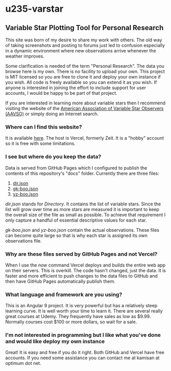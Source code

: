 # u235-varstar
## Variable Star Plotting Tool for Personal Research

This site was born of my desire to share my work with others. The old way of taking screenshots
and posting to forums just led to confusion especially in a dynamic environment where new observations
arrive whenever the weather improves.

Some clarification is needed of the term "Personal Research". The data you browse here is my own.
There is no facility to upload your own. This project is MIT licensed so you are free to clone it
and deploy your own instance if you wish. All code is freely available so you can extend it as you wish.
If anyone is interested in joining the effort to include support for user accounts, I would be happy
to be part of that project.

If you are interested in learning more about variable stars then I recommend visiting the website of the
[American Association of Variable Star Observers (AAVSO)](https://www.aavso.org/) or simply doing an
Internet search.

### Where can I find this website?
It is available [here](https://u235-varstar.now.sh/). The host is Vercel, formerly Zeit. It is a "hobby"
account so it is free with some limitations.

### I see but where do you keep the data?
Data is served from GitHub Pages which I configured to publish the contents of this repository's
"docs" folder. Currently there are three files:

1. [dir.json](https://oopfan.github.io/u235-varstar/dir.json)
1. [gk-boo.json](https://oopfan.github.io/u235-varstar/gk-boo.json)
1. [yz-boo.json](https://oopfan.github.io/u235-varstar/yz-boo.json)

*dir.json* stands for *Directory*. It contains the list of variable stars. Since the list will grow
over time as more stars are measured it is important to keep the overall size of the file as small as
possible. To achieve that requirement I only capture a handful of essential descriptive values for
each star.

*gk-boo.json* and *yz-boo.json* contain the actual observations. These files can become quite large
so that is why each star is assigned its own observations file.

### Why are these files served by GitHub Pages and not Vercel?
When I use the *now* command Vercel deploys and builds the entire web app on their servers. This is
overkill. The code hasn't changed, just the data. It is faster and more efficient to push changes to
the data files to GitHub and then have GitHub Pages automatically publish them.

### What language and framework are you using?
This is an Angular 9 project. It is very powerful but has a relatively steep learning curve. It is well
worth your time to learn it. There are several really great courses at Udemy. They frequently have sales
as low as $9.99. Normally courses cost $100 or more dollars, so wait for a sale.

### I'm not interested in programming but I like what you've done and would like deploy my own instance
Great! It is easy and free if you do it right. Both GitHub and Vercel have free accounts. If you need
some assistance you can contact me at kamisan at optimum dot net.
